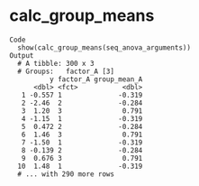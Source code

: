 # calc_group_means

    Code
      show(calc_group_means(seq_anova_arguments))
    Output
      # A tibble: 300 x 3
      # Groups:   factor_A [3]
              y factor_A group_mean_A
          <dbl> <fct>           <dbl>
       1 -0.557 1              -0.319
       2 -2.46  2              -0.284
       3  1.20  3               0.791
       4 -1.15  1              -0.319
       5  0.472 2              -0.284
       6  1.46  3               0.791
       7 -1.50  1              -0.319
       8 -0.139 2              -0.284
       9  0.676 3               0.791
      10  1.48  1              -0.319
      # ... with 290 more rows

